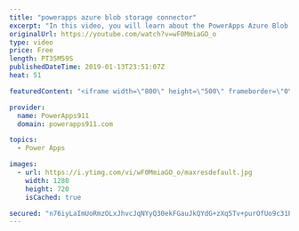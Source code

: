 ```yaml
---
title: "powerapps azure blob storage connector"
excerpt: "In this video, you will learn about the PowerApps Azure Blob Storage connector. We will walk through how to setup an Azure Blob Storage account, how to use Azure Storage Explorer, and finally how to use Azure Blob Storage with PowerApps. If you need to work with files with your PowerApps you need this"
originalUrl: https://youtube.com/watch?v=wF0MmiaGO_o
type: video
price: Free
length: PT35M59S
publishedDateTime: 2019-01-13T23:51:07Z
heat: 51

featuredContent: "<iframe width=\"800\" height=\"500\" frameborder=\"0\" src=\"https://www.youtube.com/embed/wF0MmiaGO_o\" allow=\"accelerometer; autoplay; encrypted-media; gyroscope; picture-in-picture\" allowfullscreen></iframe>"

provider:
  name: PowerApps911
  domain: powerapps911.com

topics:
  - Power Apps

images:
  - url: https://i.ytimg.com/vi/wF0MmiaGO_o/maxresdefault.jpg
    width: 1280
    height: 720
    isCached: true

secured: "n76iyLaImUoRmzOLxJhvcJqNYyQ30ekFGauJkQYdG+zXq5Tv+purOfUo9c31P2kLbOHu9x3CawNVu1Z1ky9ZBkAL8HfNXbjToNAATHqQQ29c74w/t1LdIHfr5Kj4ZklaJvN33IHofO8b46rkvPqGns7wu7/iEdS0DDucERh8Shvus6DR9J6ubXH3Ddpc56DXOJZapYOzUjfOqSEx/58krNtOs5vCvjZDdGImSRzhBepXPwACJ2hmXdXuu65oa9r52goL6P4xZGLw4bFOoGCOJnFlLu+4xGhnrNfSI8EIRxPRJBZcQNwFYupKYPQuJm3bqRtBLLCUb0Ynz9qPzxp4odeZgZrwIhFnkTz5ZI9tMIynujy1f01XnKL6lipHzVUs3buBZN/VlHut+15jISe3reZgkucPgCgGS+DRjDgd6bM=;PW+blO3QAnpqVr4O/jgBww=="
---
```


